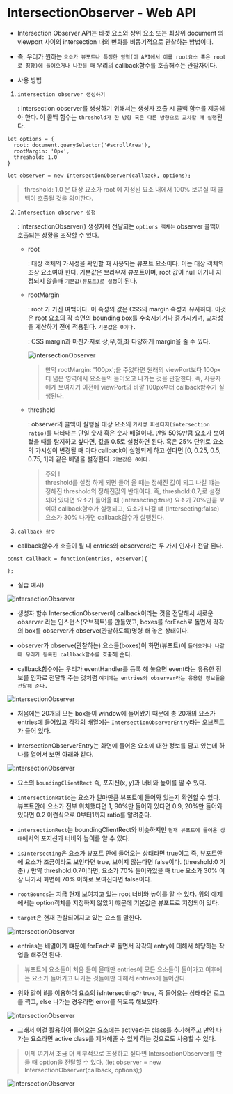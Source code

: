 # IntersectionObserver - Web API

- Intersection Observer API는 타겟 요소와 상위 요소 또는 최상위 document 의 viewport 사이의 intersection 내의 변화를 비동기적으로 관찰하는 방법이다.

* 즉, 우리가 원하는 `요소가 뷰포트나 특정한 영역(이 API에서 이를 root요소 혹은 root로 칭함)에 들어오거나 나갔을 때` 우리의 callback함수를 호출해주는 관찰자이다.

- 사용 방법

1. `intersection observer 생성하기`

   : intersection observer를 생성하기 위해서는 생성자 호출 시 콜백 함수를 제공해야 한다. 이 콜백 함수는 `threshold가 한 방향 혹은 다른 방향으로 교차할 때 실행`된다.

```
let options = {
  root: document.querySelector('#scrollArea'),
  rootMargin: '0px',
  threshold: 1.0
}

let observer = new IntersectionObserver(callback, options);
```

> threshold: 1.0 은 대상 요소가 root 에 지정된 요소 내에서 100% 보여질 때 콜백이 호출될 것을 의미한다.

2. `Intersection observer 설정`

   : IntersectionObserver() 생성자에 전달되는 `options 객체는` observer 콜백이 호출되는 상황을 조작할 수 있다.

   - root

     : 대상 객체의 가시성을 확인할 때 사용되는 뷰포트 요소이다. 이는 대상 객체의 조상 요소여야 한다. 기본값은 브라우저 뷰포트이며, root 값이 null 이거나 지정되지 않을때 `기본값(뷰포트)로 설정`이 된다.

   - rootMargin

     : root 가 가진 여백이다. 이 속성의 값은 CSS의 margin 속성과 유사하다. 이것은 root 요소의 각 측면의 bounding box를 수축시키거나 증가시키며, 교차성을 계산하기 전에 적용된다. `기본값은 0이다.`

     : CSS margin과 마찬가지로 상,우,하,좌 다양하게 margin을 줄 수 있다.

     ![intersectionObserver](/image/intersectionObserver6.png)

     > 만약 rootMargin: '100px';을 주었다면 원래의 viewPort보다 100px 더 넓은 영역에서 요소들의 들어오고 나가는 것을 관찰한다. 즉, 사용자에게 보여지기 이전에 viewPort의 바깥 100px부터 callback함수가 실행된다.

   - threshold

     : observer의 콜백이 실행될 대상 요소의 `가시성 퍼센티지(intersection ratio)`를 나타내는 단일 숫자 혹은 숫자 배열이다. 만일 50%만큼 요소가 보여졌을 때를 탐지하고 싶다면, 값을 0.5로 설정하면 된다. 혹은 25% 단위로 요소의 가시성이 변경될 때 마다 callback이 실행되게 하고 싶다면 [0, 0.25, 0.5, 0.75, 1]과 같은 배열을 설정한다. `기본값은 0이다.`

     > 주의 !  
     > threshold를 설정 하게 되면 들어 올 때는 정해진 값이 되고 나갈 떄는 정해진 threshold의 정해진값의 반대이다. 즉, threshold:0.7;로 설정 되어 있다면 요소가 들어올 떄 (Intersecting:true) 요소가 70%만큼 보여야 callback함수가 실행되고, 요소가 나갈 떄 (Intersecting:false) 요소가 30% 나가면 callback함수가 실행된다.

3. `callback 함수`

- callback함수가 호출이 될 때 entries와 observer라는 두 가지 인자가 전달 된다.

```
const callback = function(entries, observer){

};
```

- 실습 예시)

![intersectionObserver](/image/intersectionObserver.png)

- 생성자 함수 IntersectionObserver에 callback이라는 것을 전달해서 새로운 observer 라는 인스턴스(오브젝트)를 만들었고, boxes를 forEach로 돌면서 각각의 box를 observer가 observe(관찰하도록)명령 해 놓은 상태이다.

- observer가 observe(관찰하는) 요소들(boxes)이 화면(뷰포트)에 `들어오거나 나갈 때 우리가 등록한 callback함수를 호출`해 준다.

- callback함수에는 우리가 eventHandler를 등록 해 놓으면 event라는 유용한 정보를 인자로 전달해 주는 것처럼 `여기에는 entries와 observer라는 유용한 정보들을 전달해 준다.`

![intersectionObserver](/image/intersectionObserver2.png)

- 처음에는 20개의 모든 box들이 window에 들어왔기 때문에 총 20개의 요소가 entries에 들어있고 각각의 배열에는 `IntersectionObserverEntry`라는 오브젝트가 들어 있다.

- IntersectionObserverEntry는 화면에 들어온 요소에 대한 정보를 담고 있는데 하나를 열어서 보면 아래와 같다.

![intersectionObserver](/image/intersectionObserver3.png)

- 요소의 `boundingClientRect` 즉, 포지션(x, y)과 너비와 높이를 알 수 있다.

- `intersectionRatio`는 요소가 얼마만큼 뷰포트에 들어와 있는지 확인할 수 있다. 뷰포트안에 요소가 전부 위치했다면 1, 90%만 들어와 있다면 0.9, 20%만 들어와 있다면 0.2 이런식으로 0부터1까지 ratio를 알려준다.

- `intersectionRect`는 boundingClientRect와 비슷하지만 `현재 뷰포트에 들어온 상태`에서의 포지션과 너비와 높이를 알 수 있다.

- `isIntersecting`은 요소가 뷰포트 안에 들어오는 상태라면 true이고 즉, 뷰포트안에 요소가 조금이라도 보인다면 true, 보이지 않는다면 false이다. (threshold:0 기준) / 만약 threshold:0.7이라면, 요소가 70% 들어와있을 때 true 요소가 30% 이상 나가서 화면에 70% 이하로 보여진다면 false이다.

- `rootBounds`는 지금 현재 보여지고 있는 root 너비와 높이를 알 수 있다. 위의 예제에서는 option객체를 지정하지 않았기 떄문에 기본값은 뷰포트로 지정되어 있다.

- `target`은 현재 관찰되어지고 있는 요소를 말한다.

![intersectionObserver](/image/intersectionObserver4.png)

- entries는 배열이기 떄문에 forEach로 돌면서 각각의 entry에 대해서 해당하는 작업을 해주면 된다.

> 뷰포트에 요소들이 처음 들어 올떄만 entries에 모든 요소들이 들어가고 이후에는 요소가 들어가고 나가는 것들에만 대해서 entries에 들어간다.

- 위와 같이 if를 이용하여 요소의 isIntersecting가 true, 즉 들어오는 상태라면 로그를 찍고, else 나가는 경우라면 error를 찍도록 해보았다.

![intersectionObserver](/image/intersectionObserver5.png)

- 그래서 이걸 활용하여 들어오는 요소에는 active라는 class를 추가해주고 만약 나가는 요소라면 active class를 제거해줄 수 있게 하는 것으로도 사용할 수 있다.

> 이제 여기서 조금 더 세부적으로 조정하고 싶다면 IntersectionObserver를 만들 때 option을 전달할 수 있다. (let observer = new IntersectionObserver(callback, options);)

![intersectionObserver](/image/intersectionObserver7.png)
